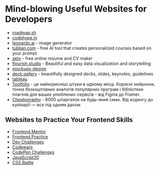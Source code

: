 #  Mind-blowing Useful Websites for Developers

- [roadmap.sh](https://roadmap.sh/)
- [codehype.in](https://codehype.in/)
- [leonardo.ai](https://leonardo.ai/) - image generator
- [tublian.com](https://www.tublian.com/) - free AI tool that creates personalized courses based on your prompt
- [zety](https://zety.com/) - free online resume and CV maker
- [flourish.studio](https://flourish.studio/) - Beautiful and easy data visualization and storytelling
- [mockups-design](https://mockups-design.com/)
- [deck.gallery](https://www.deck.gallery/) - beautifully designed decks, slides, keynotes, guidelines
- [tableau](https://www.tableau.com/) 
- [Toolfolio](https://toolfolio.io/) - це найкорисніші штуки в одному місці. Корисні нейронки, тонна безкоштовних аналогів популярних програм і бібліотеки плагінів для ваших улюблених сервісів - від Figma до Framer.
- [Cheatography](https://cheatography.com/#google_vignette) - 6000 шпаргалок на будь-який смак. Від кодингу до кулінарії — все під одним дахом

## Websites to Practice Your Frontend Skills

- [Frontend Mentor](https://www.frontendmentor.io/)
- [Frontend Practice](https://www.frontendpractice.com/)
- [Dev Challenges](https://devchallenges.io/)
- [Codewars](https://www.codewars.com/)
- [CodePen Challenges](https://codepen.io/challenges)
- [JavaScript30](https://javascript30.com/)
- [CSS Battle](https://cssbattle.dev/)



